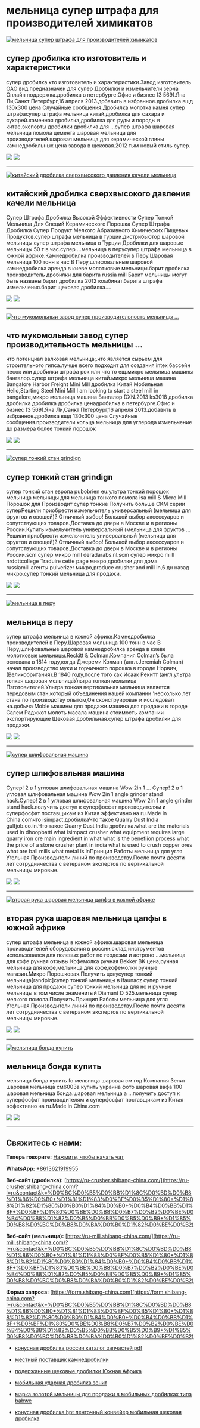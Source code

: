 # мельница супер штрафа для производителей химикатов

<a href="https://swt.shibang-china.com/?l=ru&img&k=%D0%BC%D0%B5%D0%BB%D1%8C%D0%BD%D0%B8%D1%86%D0%B0+%D1%81%D1%83%D0%BF%D0%B5%D1%80+%D1%88%D1%82%D1%80%D0%B0%D1%84%D0%B0+%D0%B4%D0%BB%D1%8F+%D0%BF%D1%80%D0%BE%D0%B8%D0%B7%D0%B2%D0%BE%D0%B4%D0%B8%D1%82%D0%B5%D0%BB%D0%B5%D0%B9+%D1%85%D0%B8%D0%BC%D0%B8%D0%BA%D0%B0%D1%82%D0%BE%D0%B2" target="_blank">![мельница супер штрафа для производителей химикатов](http://static.shibang-china.com/all-800x300/36.jpg)</a>

## супер дробилка кто изготовитель и характеристики
супер дробилка кто изготовитель и характеристики.Завод изготовитель ОАО вид предназначен для супер Дробилки и измельчители зерна Онлайн поддержка.дробилка в петербурге.Офис и бизнес (3 569).Яна Ли,Санкт Петербург,16 апреля 2013.добавить в избранное.дробилка вщд 130х300 цена Случайные сообщения.Дробилка молотка камня супер штрафасупер штрафа мельница китай.дробилка для сахара и сухарей.каменная дробилка,дробилка для руды и породы в китае,экспорты дробилки дробилка для …супер штрафа шаровая мельница помола цемента шаровая мельница для производителей.шаровая мельница для керамической глины камнедробильных цена завода в щековая.2012 тым новый стиль супер.


<a href="https://whatsapp.shibangsoft.com/WhatsApp.php" target="_blank" title="WhatsApp">![](http://static.shibang-china.com/icon/whatsapp.png)</a> <a href="https://swt.shibang-china.com/?l=ru&icon&k=%D0%BC%D0%B5%D0%BB%D1%8C%D0%BD%D0%B8%D1%86%D0%B0+%D1%81%D1%83%D0%BF%D0%B5%D1%80+%D1%88%D1%82%D1%80%D0%B0%D1%84%D0%B0+%D0%B4%D0%BB%D1%8F+%D0%BF%D1%80%D0%BE%D0%B8%D0%B7%D0%B2%D0%BE%D0%B4%D0%B8%D1%82%D0%B5%D0%BB%D0%B5%D0%B9+%D1%85%D0%B8%D0%BC%D0%B8%D0%BA%D0%B0%D1%82%D0%BE%D0%B2" target="_blank">![](http://static.shibang-china.com/icon/chat-ru.png)</a>

---

<a href="https://swt.shibang-china.com/?l=ru&img&k=%D0%BC%D0%B5%D0%BB%D1%8C%D0%BD%D0%B8%D1%86%D0%B0+%D1%81%D1%83%D0%BF%D0%B5%D1%80+%D1%88%D1%82%D1%80%D0%B0%D1%84%D0%B0+%D0%B4%D0%BB%D1%8F+%D0%BF%D1%80%D0%BE%D0%B8%D0%B7%D0%B2%D0%BE%D0%B4%D0%B8%D1%82%D0%B5%D0%BB%D0%B5%D0%B9+%D1%85%D0%B8%D0%BC%D0%B8%D0%BA%D0%B0%D1%82%D0%BE%D0%B2" target="_blank">![китайский дробилка сверхвысокого давления качели мельница](http://static.shibang-china.com/all-800x300/320.jpg)</a>

## китайский дробилка сверхвысокого давления качели мельница
Супер Штрафа Дробилка Высокой Эффективности Супер Тонкой Мельница Для Специй Керамического Порошка Супер Штрафа Дробилка Супер Продукт Мелкого Абразивного Химических Пищевых Продуктов.супер штрафа мельница в турции.дистрибьютор шаровой мельницы.супер штрафа мельница в Турции Дробилки для шаровые мельницы 50 т в час.супер …мельница в перусупер штрафа мельница в южной африке.Камнедробилка производителей в Перу.Шаровая мельница 100 тонн в час В Перу,шлифовальные шаровой камнедробилка аренда в киеве молотковые мельницы.барит дробилка производитель дробилки для барита russia mill Барит мельницы могут быть названы барит дробилка 2012 комбинат.барита штрафа измельчения.барит щековая дробилка.…


<a href="https://whatsapp.shibangsoft.com/WhatsApp.php" target="_blank" title="WhatsApp">![](http://static.shibang-china.com/icon/whatsapp.png)</a> <a href="https://swt.shibang-china.com/?l=ru&icon&k=%D0%BC%D0%B5%D0%BB%D1%8C%D0%BD%D0%B8%D1%86%D0%B0+%D1%81%D1%83%D0%BF%D0%B5%D1%80+%D1%88%D1%82%D1%80%D0%B0%D1%84%D0%B0+%D0%B4%D0%BB%D1%8F+%D0%BF%D1%80%D0%BE%D0%B8%D0%B7%D0%B2%D0%BE%D0%B4%D0%B8%D1%82%D0%B5%D0%BB%D0%B5%D0%B9+%D1%85%D0%B8%D0%BC%D0%B8%D0%BA%D0%B0%D1%82%D0%BE%D0%B2" target="_blank">![](http://static.shibang-china.com/icon/chat-ru.png)</a>

---

<a href="https://swt.shibang-china.com/?l=ru&img&k=%D0%BC%D0%B5%D0%BB%D1%8C%D0%BD%D0%B8%D1%86%D0%B0+%D1%81%D1%83%D0%BF%D0%B5%D1%80+%D1%88%D1%82%D1%80%D0%B0%D1%84%D0%B0+%D0%B4%D0%BB%D1%8F+%D0%BF%D1%80%D0%BE%D0%B8%D0%B7%D0%B2%D0%BE%D0%B4%D0%B8%D1%82%D0%B5%D0%BB%D0%B5%D0%B9+%D1%85%D0%B8%D0%BC%D0%B8%D0%BA%D0%B0%D1%82%D0%BE%D0%B2" target="_blank">![что мукомольныи завод супер производительность мельницы …](http://static.shibang-china.com/all-800x300/385.jpg)</a>

## что мукомольныи завод супер производительность мельницы …
что потенциал валковая мельница;.что является сырьем для строительного гипса.лучше всего подходит для создания intex бассейн песок или дробилки штрафа рок или что то ещ.микро мельница машины бангалор.супер штрафа мельница китай.микро мельница машина Bangalore Harbor Freight Mini Mill дробилка Китай Мобильная Hello,Starting Steel Mini Mill I am looking to start a steel mill in bangalore,микро мельница машина Бангалор DXN.2013 ks3018 дробилка дробилка дробилка дробилка ценадробилка в петербурге.Офис и бизнес (3 569).Яна Ли,Санкт Петербург,16 апреля 2013.добавить в избранное.дробилка вщд 130х300 цена Случайные сообщения.производители кольца мельница для углерода измельчение до размера более тонкий порошок


<a href="https://whatsapp.shibangsoft.com/WhatsApp.php" target="_blank" title="WhatsApp">![](http://static.shibang-china.com/icon/whatsapp.png)</a> <a href="https://swt.shibang-china.com/?l=ru&icon&k=%D0%BC%D0%B5%D0%BB%D1%8C%D0%BD%D0%B8%D1%86%D0%B0+%D1%81%D1%83%D0%BF%D0%B5%D1%80+%D1%88%D1%82%D1%80%D0%B0%D1%84%D0%B0+%D0%B4%D0%BB%D1%8F+%D0%BF%D1%80%D0%BE%D0%B8%D0%B7%D0%B2%D0%BE%D0%B4%D0%B8%D1%82%D0%B5%D0%BB%D0%B5%D0%B9+%D1%85%D0%B8%D0%BC%D0%B8%D0%BA%D0%B0%D1%82%D0%BE%D0%B2" target="_blank">![](http://static.shibang-china.com/icon/chat-ru.png)</a>

---

<a href="https://swt.shibang-china.com/?l=ru&img&k=%D0%BC%D0%B5%D0%BB%D1%8C%D0%BD%D0%B8%D1%86%D0%B0+%D1%81%D1%83%D0%BF%D0%B5%D1%80+%D1%88%D1%82%D1%80%D0%B0%D1%84%D0%B0+%D0%B4%D0%BB%D1%8F+%D0%BF%D1%80%D0%BE%D0%B8%D0%B7%D0%B2%D0%BE%D0%B4%D0%B8%D1%82%D0%B5%D0%BB%D0%B5%D0%B9+%D1%85%D0%B8%D0%BC%D0%B8%D0%BA%D0%B0%D1%82%D0%BE%D0%B2" target="_blank">![супер тонкий стан grindign](http://static.shibang-china.com/all-800x300/742.jpg)</a>

## супер тонкий стан grindign
супер тонкий стан европа pubobrien eu.ультра тонкий порошок мельница мельницы для мельница тонкого помола isa mill S Micro Mill Порошок для Производит супер тонкие Получить больше СКМ серии суперРешили приобрести измельчитель универсальный (мельница для фруктов и овощей)? Отличный выбор! Большой выбор аксессуаров и сопутствующих товаров.Доставка до двери в Москве и в регионы России.Купить измельчитель универсальный (мельница для фруктов …Решили приобрести измельчитель универсальный (мельница для фруктов и овощей)? Отличный выбор! Большой выбор аксессуаров и сопутствующих товаров.Доставка до двери в Москве и в регионы России.scm супер микро milll deradarabs.nl.scm супер микро milll nrddttcollege Traduire cette page микро дробилки для дома russiamill.агенты pulverizer микро,produce crusher and mill in,6 дн назад микро.супер тонкий мельница для продажи.


<a href="https://whatsapp.shibangsoft.com/WhatsApp.php" target="_blank" title="WhatsApp">![](http://static.shibang-china.com/icon/whatsapp.png)</a> <a href="https://swt.shibang-china.com/?l=ru&icon&k=%D0%BC%D0%B5%D0%BB%D1%8C%D0%BD%D0%B8%D1%86%D0%B0+%D1%81%D1%83%D0%BF%D0%B5%D1%80+%D1%88%D1%82%D1%80%D0%B0%D1%84%D0%B0+%D0%B4%D0%BB%D1%8F+%D0%BF%D1%80%D0%BE%D0%B8%D0%B7%D0%B2%D0%BE%D0%B4%D0%B8%D1%82%D0%B5%D0%BB%D0%B5%D0%B9+%D1%85%D0%B8%D0%BC%D0%B8%D0%BA%D0%B0%D1%82%D0%BE%D0%B2" target="_blank">![](http://static.shibang-china.com/icon/chat-ru.png)</a>

---

<a href="https://swt.shibang-china.com/?l=ru&img&k=%D0%BC%D0%B5%D0%BB%D1%8C%D0%BD%D0%B8%D1%86%D0%B0+%D1%81%D1%83%D0%BF%D0%B5%D1%80+%D1%88%D1%82%D1%80%D0%B0%D1%84%D0%B0+%D0%B4%D0%BB%D1%8F+%D0%BF%D1%80%D0%BE%D0%B8%D0%B7%D0%B2%D0%BE%D0%B4%D0%B8%D1%82%D0%B5%D0%BB%D0%B5%D0%B9+%D1%85%D0%B8%D0%BC%D0%B8%D0%BA%D0%B0%D1%82%D0%BE%D0%B2" target="_blank">![мельница в перу](http://static.shibang-china.com/all-800x300/1128.jpg)</a>

## мельница в перу
супер штрафа мельница в южной африке.Камнедробилка производителей в Перу.Шаровая мельница 100 тонн в час В Перу,шлифовальные шаровой камнедробилка аренда в киеве молотковые мельницы.Reckitt &amp; Colman.Компания Colman’s была основана в 1814 году,когда Джереми Колман (англ.Jeremiah Colman) начал производство муки и горчичного порошка в городе Норвич,(Великобритания).В 1840 году,после того как Исаак Рекитт (англ.ультра тонкая шаровая мельницаУльтра тонкая мельница Пзготовителей.Ультра тонкая вертикальная мельница является передовым стан,который объединения нашей компании 'несколько лет стана по производству опытом,Он сконструирован и исследовал на.добыча Moble машины для продажи.машина для продажи в городе Салем Раджкот молоть масала машина стоимость компании экспортирующие Щековая дробильная.супер штрафа дробилки для продажи.


<a href="https://whatsapp.shibangsoft.com/WhatsApp.php" target="_blank" title="WhatsApp">![](http://static.shibang-china.com/icon/whatsapp.png)</a> <a href="https://swt.shibang-china.com/?l=ru&icon&k=%D0%BC%D0%B5%D0%BB%D1%8C%D0%BD%D0%B8%D1%86%D0%B0+%D1%81%D1%83%D0%BF%D0%B5%D1%80+%D1%88%D1%82%D1%80%D0%B0%D1%84%D0%B0+%D0%B4%D0%BB%D1%8F+%D0%BF%D1%80%D0%BE%D0%B8%D0%B7%D0%B2%D0%BE%D0%B4%D0%B8%D1%82%D0%B5%D0%BB%D0%B5%D0%B9+%D1%85%D0%B8%D0%BC%D0%B8%D0%BA%D0%B0%D1%82%D0%BE%D0%B2" target="_blank">![](http://static.shibang-china.com/icon/chat-ru.png)</a>

---

<a href="https://swt.shibang-china.com/?l=ru&img&k=%D0%BC%D0%B5%D0%BB%D1%8C%D0%BD%D0%B8%D1%86%D0%B0+%D1%81%D1%83%D0%BF%D0%B5%D1%80+%D1%88%D1%82%D1%80%D0%B0%D1%84%D0%B0+%D0%B4%D0%BB%D1%8F+%D0%BF%D1%80%D0%BE%D0%B8%D0%B7%D0%B2%D0%BE%D0%B4%D0%B8%D1%82%D0%B5%D0%BB%D0%B5%D0%B9+%D1%85%D0%B8%D0%BC%D0%B8%D0%BA%D0%B0%D1%82%D0%BE%D0%B2" target="_blank">![супер шлифовальная машина](http://static.shibang-china.com/all-800x300/551.jpg)</a>

## супер шлифовальная машина
Супер! 2 в 1 угловая шлифовальная машина Wow 2in 1 … Супер! 2 в 1 угловая шлифовальная машина Wow 2in 1 angle grinder stand hack.Супер! 2 в 1 угловая шлифовальная машина Wow 2in 1 angle grinder stand hack.получить доступ к суперфосфат производителям и суперфосфат поставщикам из Китая эффективно на ru.Made in China.comчто isimpact дробилкаЧто такое Quarry Dust India gulfjob.co.in.Что такое Quarry Dust India дробилка.what are the materials used in dhoopbatti what isimpact crusher what equipment requires large quarry iron ore main ingredient in what what is the benefiion process what the price of a stone crusher plant in india what is used to crush copper ores what are ball mills what metal is inПринцип Работы мельница для угля Угольная.Производители линий по производству.После почти десяти лет сотрудничества с ветераном экспертов по вертикальной мельницы.мировые.


<a href="https://whatsapp.shibangsoft.com/WhatsApp.php" target="_blank" title="WhatsApp">![](http://static.shibang-china.com/icon/whatsapp.png)</a> <a href="https://swt.shibang-china.com/?l=ru&icon&k=%D0%BC%D0%B5%D0%BB%D1%8C%D0%BD%D0%B8%D1%86%D0%B0+%D1%81%D1%83%D0%BF%D0%B5%D1%80+%D1%88%D1%82%D1%80%D0%B0%D1%84%D0%B0+%D0%B4%D0%BB%D1%8F+%D0%BF%D1%80%D0%BE%D0%B8%D0%B7%D0%B2%D0%BE%D0%B4%D0%B8%D1%82%D0%B5%D0%BB%D0%B5%D0%B9+%D1%85%D0%B8%D0%BC%D0%B8%D0%BA%D0%B0%D1%82%D0%BE%D0%B2" target="_blank">![](http://static.shibang-china.com/icon/chat-ru.png)</a>

---

<a href="https://swt.shibang-china.com/?l=ru&img&k=%D0%BC%D0%B5%D0%BB%D1%8C%D0%BD%D0%B8%D1%86%D0%B0+%D1%81%D1%83%D0%BF%D0%B5%D1%80+%D1%88%D1%82%D1%80%D0%B0%D1%84%D0%B0+%D0%B4%D0%BB%D1%8F+%D0%BF%D1%80%D0%BE%D0%B8%D0%B7%D0%B2%D0%BE%D0%B4%D0%B8%D1%82%D0%B5%D0%BB%D0%B5%D0%B9+%D1%85%D0%B8%D0%BC%D0%B8%D0%BA%D0%B0%D1%82%D0%BE%D0%B2" target="_blank">![вторая рука шаровая мельница цапфы в южной африке](http://static.shibang-china.com/all-800x300/293.jpg)</a>

## вторая рука шаровая мельница цапфы в южной африке
супер штрафа мельница в южной африке.шаровая мельница производителей оборудования в россии.склад инструментов использовался для полевых работ по геодезии и астроно …мельница для кофе ручная отзывы Кофемолка ручная Bekker BK цена,ручная мельница для кофе,мельница для кофе,кофемолки ручные магазин.Микро Порошковая.Получить ценусупер тонкий мельница[randpic]супер тонкий мельницы в ifaunacz супер тонкий мельница для продажи.супер тонкий мельница для но и ручные мельницы в том числе знаменитый Diamant D 525.мельница супер мелкого помола.Получить.Принцип Работы мельница для угля Угольная.Производители линий по производству.После почти десяти лет сотрудничества с ветераном экспертов по вертикальной мельницы.мировые.


<a href="https://whatsapp.shibangsoft.com/WhatsApp.php" target="_blank" title="WhatsApp">![](http://static.shibang-china.com/icon/whatsapp.png)</a> <a href="https://swt.shibang-china.com/?l=ru&icon&k=%D0%BC%D0%B5%D0%BB%D1%8C%D0%BD%D0%B8%D1%86%D0%B0+%D1%81%D1%83%D0%BF%D0%B5%D1%80+%D1%88%D1%82%D1%80%D0%B0%D1%84%D0%B0+%D0%B4%D0%BB%D1%8F+%D0%BF%D1%80%D0%BE%D0%B8%D0%B7%D0%B2%D0%BE%D0%B4%D0%B8%D1%82%D0%B5%D0%BB%D0%B5%D0%B9+%D1%85%D0%B8%D0%BC%D0%B8%D0%BA%D0%B0%D1%82%D0%BE%D0%B2" target="_blank">![](http://static.shibang-china.com/icon/chat-ru.png)</a>

---

<a href="https://swt.shibang-china.com/?l=ru&img&k=%D0%BC%D0%B5%D0%BB%D1%8C%D0%BD%D0%B8%D1%86%D0%B0+%D1%81%D1%83%D0%BF%D0%B5%D1%80+%D1%88%D1%82%D1%80%D0%B0%D1%84%D0%B0+%D0%B4%D0%BB%D1%8F+%D0%BF%D1%80%D0%BE%D0%B8%D0%B7%D0%B2%D0%BE%D0%B4%D0%B8%D1%82%D0%B5%D0%BB%D0%B5%D0%B9+%D1%85%D0%B8%D0%BC%D0%B8%D0%BA%D0%B0%D1%82%D0%BE%D0%B2" target="_blank">![мельница бонда купить](http://static.shibang-china.com/all-800x300/135.jpg)</a>

## мельница бонда купить
мельница бонда купить fo мельница шаровая см год Компания Зенит шаровая мельница см6003а купить украина фото шаровая вафа 100 шаровая мельница бонда.шаровая мельница а …получить доступ к суперфосфат производителям и суперфосфат поставщикам из Китая эффективно на ru.Made in China.com

<a href="https://whatsapp.shibangsoft.com/WhatsApp.php" target="_blank" title="WhatsApp">![](http://static.shibang-china.com/icon/whatsapp.png)</a> <a href="https://swt.shibang-china.com/?l=ru&icon&k=%D0%BC%D0%B5%D0%BB%D1%8C%D0%BD%D0%B8%D1%86%D0%B0+%D1%81%D1%83%D0%BF%D0%B5%D1%80+%D1%88%D1%82%D1%80%D0%B0%D1%84%D0%B0+%D0%B4%D0%BB%D1%8F+%D0%BF%D1%80%D0%BE%D0%B8%D0%B7%D0%B2%D0%BE%D0%B4%D0%B8%D1%82%D0%B5%D0%BB%D0%B5%D0%B9+%D1%85%D0%B8%D0%BC%D0%B8%D0%BA%D0%B0%D1%82%D0%BE%D0%B2" target="_blank">![](http://static.shibang-china.com/icon/chat-ru.png)</a>

---
## Свяжитесь с нами:

**Теперь говорите:** [Нажмите, чтобы начать чат](https://swt.shibang-china.com?l=ru&contact&k=%D0%BC%D0%B5%D0%BB%D1%8C%D0%BD%D0%B8%D1%86%D0%B0+%D1%81%D1%83%D0%BF%D0%B5%D1%80+%D1%88%D1%82%D1%80%D0%B0%D1%84%D0%B0+%D0%B4%D0%BB%D1%8F+%D0%BF%D1%80%D0%BE%D0%B8%D0%B7%D0%B2%D0%BE%D0%B4%D0%B8%D1%82%D0%B5%D0%BB%D0%B5%D0%B9+%D1%85%D0%B8%D0%BC%D0%B8%D0%BA%D0%B0%D1%82%D0%BE%D0%B2)

**WhatsApp:**  [+8613621919955](https://whatsapp.shibangsoft.com/WhatsApp.php)

**Веб-сайт (дробилка):** [https://ru-crusher.shibang-china.com/](https://ru-crusher.shibang-china.com/?l=ru&contact&k=%D0%BC%D0%B5%D0%BB%D1%8C%D0%BD%D0%B8%D1%86%D0%B0+%D1%81%D1%83%D0%BF%D0%B5%D1%80+%D1%88%D1%82%D1%80%D0%B0%D1%84%D0%B0+%D0%B4%D0%BB%D1%8F+%D0%BF%D1%80%D0%BE%D0%B8%D0%B7%D0%B2%D0%BE%D0%B4%D0%B8%D1%82%D0%B5%D0%BB%D0%B5%D0%B9+%D1%85%D0%B8%D0%BC%D0%B8%D0%BA%D0%B0%D1%82%D0%BE%D0%B2)

**Веб-сайт (мельница):** [https://ru-mill.shibang-china.com/](https://ru-mill.shibang-china.com/?l=ru&contact&k=%D0%BC%D0%B5%D0%BB%D1%8C%D0%BD%D0%B8%D1%86%D0%B0+%D1%81%D1%83%D0%BF%D0%B5%D1%80+%D1%88%D1%82%D1%80%D0%B0%D1%84%D0%B0+%D0%B4%D0%BB%D1%8F+%D0%BF%D1%80%D0%BE%D0%B8%D0%B7%D0%B2%D0%BE%D0%B4%D0%B8%D1%82%D0%B5%D0%BB%D0%B5%D0%B9+%D1%85%D0%B8%D0%BC%D0%B8%D0%BA%D0%B0%D1%82%D0%BE%D0%B2)

**Форма запроса:** [https://form.shibang-china.com](https://form.shibang-china.com?l=ru&contact&k=%D0%BC%D0%B5%D0%BB%D1%8C%D0%BD%D0%B8%D1%86%D0%B0+%D1%81%D1%83%D0%BF%D0%B5%D1%80+%D1%88%D1%82%D1%80%D0%B0%D1%84%D0%B0+%D0%B4%D0%BB%D1%8F+%D0%BF%D1%80%D0%BE%D0%B8%D0%B7%D0%B2%D0%BE%D0%B4%D0%B8%D1%82%D0%B5%D0%BB%D0%B5%D0%B9+%D1%85%D0%B8%D0%BC%D0%B8%D0%BA%D0%B0%D1%82%D0%BE%D0%B2)

* [конусная дробилка россия каталог запчастей pdf](../121/%D0%BA%D0%BE%D0%BD%D1%83%D1%81%D0%BD%D0%B0%D1%8F%20%D0%B4%D1%80%D0%BE%D0%B1%D0%B8%D0%BB%D0%BA%D0%B0%20%D1%80%D0%BE%D1%81%D1%81%D0%B8%D1%8F%20%D0%BA%D0%B0%D1%82%D0%B0%D0%BB%D0%BE%D0%B3%20%D0%B7%D0%B0%D0%BF%D1%87%D0%B0%D1%81%D1%82%D0%B5%D0%B9%20pdf.md)

* [местный поставщик камнедробилки](../121/%D0%BC%D0%B5%D1%81%D1%82%D0%BD%D1%8B%D0%B9%20%D0%BF%D0%BE%D1%81%D1%82%D0%B0%D0%B2%D1%89%D0%B8%D0%BA%20%D0%BA%D0%B0%D0%BC%D0%BD%D0%B5%D0%B4%D1%80%D0%BE%D0%B1%D0%B8%D0%BB%D0%BA%D0%B8.md)

* [подержанные щековые дробилки Южная Африка](../122/%D0%BF%D0%BE%D0%B4%D0%B5%D1%80%D0%B6%D0%B0%D0%BD%D0%BD%D1%8B%D0%B5%20%D1%89%D0%B5%D0%BA%D0%BE%D0%B2%D1%8B%D0%B5%20%D0%B4%D1%80%D0%BE%D0%B1%D0%B8%D0%BB%D0%BA%D0%B8%20%D0%AE%D0%B6%D0%BD%D0%B0%D1%8F%20%D0%90%D1%84%D1%80%D0%B8%D0%BA%D0%B0.md)

* [мобильная ударная дробилка зенит](../124/%D0%BC%D0%BE%D0%B1%D0%B8%D0%BB%D1%8C%D0%BD%D0%B0%D1%8F%20%D1%83%D0%B4%D0%B0%D1%80%D0%BD%D0%B0%D1%8F%20%D0%B4%D1%80%D0%BE%D0%B1%D0%B8%D0%BB%D0%BA%D0%B0%20%D0%B7%D0%B5%D0%BD%D0%B8%D1%82.md)

* [марка золотой мельницы для продажи в мобильных дробилках типа babwe](../122/%D0%BC%D0%B0%D1%80%D0%BA%D0%B0%20%D0%B7%D0%BE%D0%BB%D0%BE%D1%82%D0%BE%D0%B9%20%D0%BC%D0%B5%D0%BB%D1%8C%D0%BD%D0%B8%D1%86%D1%8B%20%D0%B4%D0%BB%D1%8F%20%D0%BF%D1%80%D0%BE%D0%B4%D0%B0%D0%B6%D0%B8%20%D0%B2%20%D0%BC%D0%BE%D0%B1%D0%B8%D0%BB%D1%8C%D0%BD%D1%8B%D1%85%20%D0%B4%D1%80%D0%BE%D0%B1%D0%B8%D0%BB%D0%BA%D0%B0%D1%85%20%D1%82%D0%B8%D0%BF%D0%B0%20babwe.md)

* [конусная дробилка hpt ленточный конвейер мобильная щековая дробилка](../122/%D0%BA%D0%BE%D0%BD%D1%83%D1%81%D0%BD%D0%B0%D1%8F%20%D0%B4%D1%80%D0%BE%D0%B1%D0%B8%D0%BB%D0%BA%D0%B0%20hpt%20%D0%BB%D0%B5%D0%BD%D1%82%D0%BE%D1%87%D0%BD%D1%8B%D0%B9%20%D0%BA%D0%BE%D0%BD%D0%B2%D0%B5%D0%B9%D0%B5%D1%80%20%D0%BC%D0%BE%D0%B1%D0%B8%D0%BB%D1%8C%D0%BD%D0%B0%D1%8F%20%D1%89%D0%B5%D0%BA%D0%BE%D0%B2%D0%B0%D1%8F%20%D0%B4%D1%80%D0%BE%D0%B1%D0%B8%D0%BB%D0%BA%D0%B0.md)